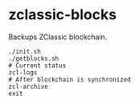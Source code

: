 # zclassic-blocks

Backups ZClassic blockchain.

```
./init.sh
./getblocks.sh
# Current status
zcl-logs 
# After blockchain is synchronized
zcl-archive
exit
```
